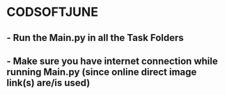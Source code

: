# CODSOFTJUNE

## - Run the Main.py in all the Task Folders
## - Make sure you have internet connection while running Main.py (since online direct image link(s) are/is used)
